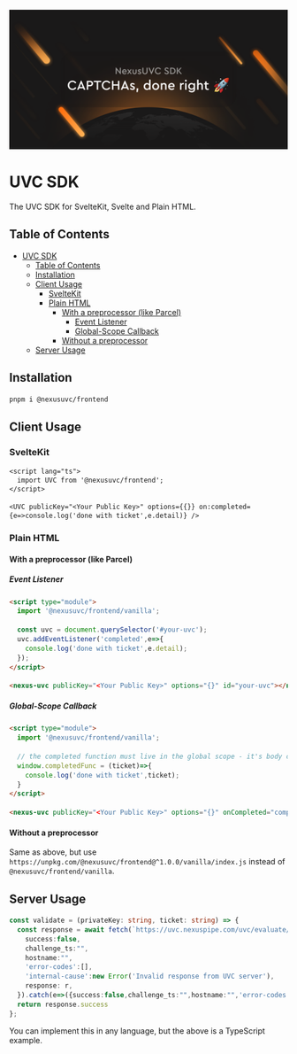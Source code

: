 [![NexusUVC SDK: CAPTCHA's, done right](./social.png)](https://uvc.nexuspipe.com/)

# UVC SDK

The UVC SDK for SvelteKit, Svelte and Plain HTML.

## Table of Contents

- [UVC SDK](#uvc-sdk)
  - [Table of Contents](#table-of-contents)
  - [Installation](#installation)
  - [Client Usage](#client-usage)
    - [SvelteKit](#sveltekit)
    - [Plain HTML](#plain-html)
      - [With a preprocessor (like Parcel)](#with-a-preprocessor-like-parcel)
        - [Event Listener](#event-listener)
        - [Global-Scope Callback](#global-scope-callback)
      - [Without a preprocessor](#without-a-preprocessor)
  - [Server Usage](#server-usage)

## Installation

```bash
pnpm i @nexusuvc/frontend
```

## Client Usage

### SvelteKit

```svelte
<script lang="ts">
  import UVC from '@nexusuvc/frontend';
</script>

<UVC publicKey="<Your Public Key>" options={{}} on:completed={e=>console.log('done with ticket',e.detail)} />
```

### Plain HTML

#### With a preprocessor (like Parcel)

##### Event Listener

```html
<script type="module">
  import '@nexusuvc/frontend/vanilla';

  const uvc = document.querySelector('#your-uvc');
  uvc.addEventListener('completed',e=>{
    console.log('done with ticket',e.detail);
  });
</script>

<nexus-uvc publicKey="<Your Public Key>" options="{}" id="your-uvc"></nexus-uvc>
```

##### Global-Scope Callback

```html
<script type="module">
  import '@nexusuvc/frontend/vanilla';

  // the completed function must live in the global scope - it's body cannot be passed to the event, and it cannot be something like console.log that doesn't directly live in the global scope
  window.completedFunc = (ticket)=>{
    console.log('done with ticket',ticket);
  }
</script>

<nexus-uvc publicKey="<Your Public Key>" options="{}" onCompleted="completedFunc"></nexus-uvc>
```

#### Without a preprocessor

Same as above, but use `https://unpkg.com/@nexusuvc/frontend@^1.0.0/vanilla/index.js` instead of `@nexusuvc/frontend/vanilla`.

## Server Usage

```ts
const validate = (privateKey: string, ticket: string) => {
  const response = await fetch(`https://uvc.nexuspipe.com/uvc/evaluate/${encodeURIComponent(privateKey)}/${encodeURIComponent(ticket)}`).then(r=>r.ok?r.json():{
    success:false,
    challenge_ts:"",
    hostname:"",
    'error-codes':[],
    'internal-cause':new Error('Invalid response from UVC server'),
    response: r,
  }).catch(e=>({success:false,challenge_ts:"",hostname:"",'error-codes':[],'internal-cause':e}));
  return response.success
};
```

You can implement this in any language, but the above is a TypeScript example.
